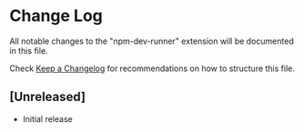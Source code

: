 # Change Log

All notable changes to the "npm-dev-runner" extension will be documented in this file.

Check [Keep a Changelog](http://keepachangelog.com/) for recommendations on how to structure this file.

## [Unreleased]

- Initial release